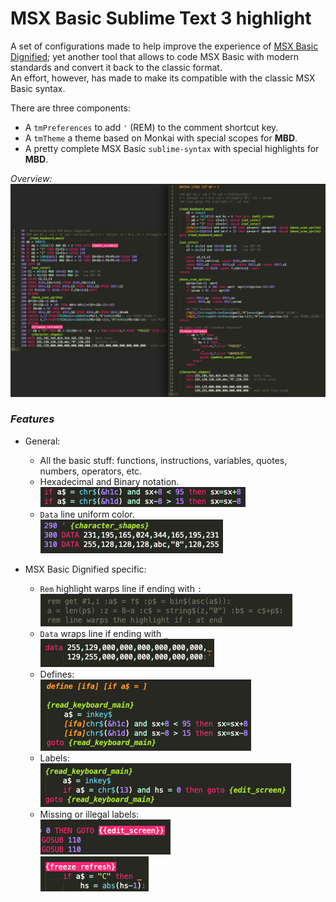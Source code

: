 # MSX Basic Sublime Text 3 highlight  

A set of configurations made to help improve the experience of [MSX Basic Dignified](https://github.com/farique1/msx-basic-dignified); yet another tool that allows to code MSX Basic with modern standards and convert it back to the classic format.  
An effort, however, has made to make its compatible with the classic MSX Basic syntax.  

There are three components:  
- A `tmPreferences` to add `'` (REM) to the comment shortcut key.  
- A `tmTheme` a theme based on Monkai with special scopes for **MBD**.  
- A pretty complete MSX Basic `sublime-syntax` with special highlights for **MBD**.  

*Overview:*  
![# Syntax-Overview](https://github.com/farique1/MSX-Sublime-Syntax/blob/master/Images/Syntax-Overview.jpg)  

### *Features*  
- General:  
  - All the basic stuff: functions, instructions, variables, quotes, numbers, operators, etc.  
  - Hexadecimal and Binary notation.  
![# Hex-notation-example](https://github.com/farique1/MSX-Sublime-Syntax/blob/master/Images/Hex-notation-example.png)  
  - `Data` line uniform color.  
![# Data-classic-example](https://github.com/farique1/MSX-Sublime-Syntax/blob/master/Images/Data-classic-example.png)  

- MSX Basic Dignified specific:  
  - `Rem` highlight warps line if ending with `:`  
![# Rem-wrap-example](https://github.com/farique1/MSX-Sublime-Syntax/blob/master/Images/Rem-wrap-example.png)  
  - `Data` wraps line if ending with `_`  
![# Data-example](https://github.com/farique1/MSX-Sublime-Syntax/blob/master/Images/Data-example.png)  
  - Defines:  
![# Define-example](https://github.com/farique1/MSX-Sublime-Syntax/blob/master/Images/Define-example.png)  
  - Labels:  
![# Label-example](https://github.com/farique1/MSX-Sublime-Syntax/blob/master/Images/Label-example.png)  
  - Missing or illegal labels:  
![# Missing-label-example](https://github.com/farique1/MSX-Sublime-Syntax/blob/master/Images/Missing-label-example.png)  
![# Non-standard-label-example](https://github.com/farique1/MSX-Sublime-Syntax/blob/master/Images/Non-standard-label-example.png)  
